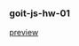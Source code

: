 ### goit-js-hw-01

<a target="_blank" href="https://zharuk-alex.github.io/goit-js-hw-01/">preview</a>

